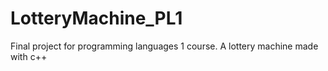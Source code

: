 # LotteryMachine_PL1
Final project for programming languages 1 course. A lottery machine made with c++
